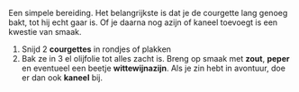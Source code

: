 Een simpele bereiding. Het belangrijkste is dat je de courgette lang genoeg bakt, tot hij echt gaar is. Of je daarna nog azijn of kaneel toevoegt is een kwestie van smaak.

1. Snijd 2 **courgettes** in rondjes of plakken
2. Bak ze in 3 el olijfolie tot alles zacht is. Breng op smaak met **zout**, **peper** en eventueel een beetje **wittewijnazijn**. Als je zin hebt in avontuur, doe er dan ook **kaneel** bij.